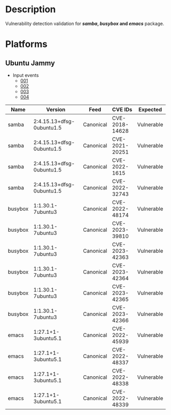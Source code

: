 # Description

Vulnerability detection validation for **_samba_, _busybox_ and _emacs_** package.

# Platforms

## Ubuntu Jammy

- Input events
  - [001](input_001.json)
  - [002](input_002.json)
  - [003](input_003.json)
  - [004](input_004.json)

| Name           | Version                   | Feed      | CVE IDs       | Expected   |
|----------------|---------------------------|-----------|---------------|------------|
| samba          | 2:4.15.13+dfsg-0ubuntu1.5 | Canonical | CVE-2018-14628| Vulnerable |
| samba          | 2:4.15.13+dfsg-0ubuntu1.5 | Canonical | CVE-2021-20251| Vulnerable |
| samba          | 2:4.15.13+dfsg-0ubuntu1.5 | Canonical | CVE-2022-1615 | Vulnerable |
| samba          | 2:4.15.13+dfsg-0ubuntu1.5 | Canonical | CVE-2022-32743| Vulnerable |
| busybox        | 1:1.30.1-7ubuntu3         | Canonical | CVE-2022-48174| Vulnerable |
| busybox        | 1:1.30.1-7ubuntu3         | Canonical | CVE-2023-39810| Vulnerable |
| busybox        | 1:1.30.1-7ubuntu3         | Canonical | CVE-2023-42363| Vulnerable |
| busybox        | 1:1.30.1-7ubuntu3         | Canonical | CVE-2023-42364| Vulnerable |
| busybox        | 1:1.30.1-7ubuntu3         | Canonical | CVE-2023-42365| Vulnerable |
| busybox        | 1:1.30.1-7ubuntu3         | Canonical | CVE-2023-42366| Vulnerable |
| emacs          | 1:27.1+1-3ubuntu5.1       | Canonical | CVE-2022-45939| Vulnerable |
| emacs          | 1:27.1+1-3ubuntu5.1       | Canonical | CVE-2022-48337| Vulnerable |
| emacs          | 1:27.1+1-3ubuntu5.1       | Canonical | CVE-2022-48338| Vulnerable |
| emacs          | 1:27.1+1-3ubuntu5.1       | Canonical | CVE-2022-48339| Vulnerable |
